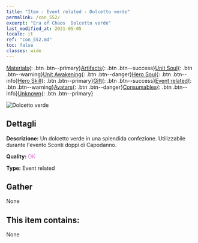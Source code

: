 ```yaml
---
title: "Item - Event related - Dolcetto verde"
permalink: /con_552/
excerpt: "Era of Chaos  Dolcetto verde"
last_modified_at: 2021-05-05
locale: it
ref: "con_552.md"
toc: false
classes: wide
---
```

 [Materials](/ItemsIT/){: .btn .btn--primary}[Artifacts](/ItemsIT/Artifacts/){: .btn .btn--success}[Unit Soul](/ItemsIT/UnitSoul/){: .btn .btn--warning}[Unit Awakening](/ItemsIT/UnitAwakening/){: .btn .btn--danger}[Hero Soul](/ItemsIT/HeroSoul/){: .btn .btn--info}[Hero Skill](/ItemsIT/HeroSkill/){: .btn .btn--primary}[Gift](/ItemsIT/Gift/){: .btn .btn--success}[Event related](/ItemsIT/Events/){: .btn .btn--warning}[Avatars](/ItemsIT/Avatars/){: .btn .btn--danger}[Consumables](/ItemsIT/Consumables/){: .btn .btn--info}[Unknown](/ItemsIT/Unknown/){: .btn .btn--primary}

 ![Dolcetto verde](/images/t/i_10038.png)

## Dettagli
 **Descrizione:** Un dolcetto verde in una splendida confezione. Utilizzabile durante l'evento Sconti doppi di Capodanno.

 **Quality:** <span style="color: #DA70D6">OK</span>

 **Type:** Event related

## Gather

  None

## This item contains:

  None

